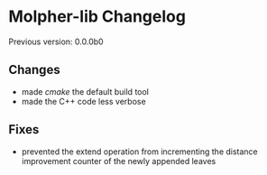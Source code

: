 # Molpher-lib Changelog

Previous version: 0.0.0b0

## Changes
- made *cmake* the default build tool
- made the C++ code less verbose

## Fixes
- prevented the extend operation from incrementing the distance
improvement counter of the newly appended leaves
